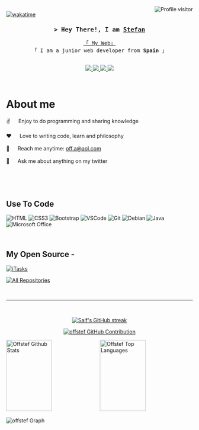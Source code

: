 <a href="https://komarev.com/ghpvc/?username=offstef">
  <img align="right" src="https://komarev.com/ghpvc/?username=offstef&label=Visitors&color=0e75b6&style=flat" alt="Profile visitor" />
</a>

[![wakatime](https://wakatime.com/badge/user/018d5ab8-e654-4bdd-aac3-22a691ec39ff.svg)](https://wakatime.com/@018d5ab8-e654-4bdd-aac3-22a691ec39ff)

<!-- Intro  -->
<h3 align="center">
        <samp>&gt; Hey There!, I am
                <b><a target="_blank" href="https://0ff.tech.com">Stefan</a></b>
        </samp>
</h3>


<p align="center"> 
  <samp>
    <a href="www.0ff.tech">「 My Web」</a>
    <br>
    「 I am a junior web developer from <b>Spain</b> 」
    <br>
    <br>
  </samp>
</p>

<p align="center">
 <a href="https://www.0ff.tech" target="blank">
  <img src="https://img.shields.io/badge/Website-DC143C?style=for-the-badge&logo=medium&logoColor=white"/>
 </a>
 <a href="https://linkedin.com/in/godworstenemy" target="_blank">
  <img src="https://img.shields.io/badge/LinkedIn-0077B5?style=for-the-badge&logo=linkedin&logoColor=white"/>
 </a>
 <a href="https://twitter.com/godworstenemy" target="_blank">
  <img src="https://img.shields.io/badge/Twitter-1DA1F2?style=for-the-badge&logo=twitter&logoColor=white" />
 </a>
 <a href="https://instagram.com/29.stf" target="_blank">
  <img src="https://img.shields.io/badge/Instagram-fe4164?style=for-the-badge&logo=instagram&logoColor=white"/>
 </a> 
</p>
<br />

<!-- About Section -->
 # About me
 
<p>
  
 ✌️ &emsp; Enjoy to do programming and sharing knowledge <br/><br/>
 ❤️ &emsp; Love to writing code, learn and philosophy<br/><br/>
 📧 &emsp; Reach me anytime: off.a@aol.com<br/><br/>
 💬 &emsp; Ask me about anything on my twitter

</p>

<br/>
<br/>
<br/>

## Use To Code

<!-- ![Javascript](https://img.shields.io/badge/Javascript-F0DB4F?style=for-the-badge&labelColor=black&logo=javascript&logoColor=F0DB4F)
![Typescript](https://img.shields.io/badge/Typescript-007acc?style=for-the-badge&labelColor=black&logo=typescript&logoColor=007acc)
![React](https://img.shields.io/badge/-React-61DBFB?style=for-the-badge&labelColor=black&logo=react&logoColor=61DBFB)
![React Native](https://img.shields.io/badge/React_Native-20232A?style=for-the-badge&logo=react&logoColor=61DAFB)
![Next.js](https://img.shields.io/badge/next.js-000000?style=for-the-badge&logo=nextdotjs&logoColor=white)
![Nodejs](https://img.shields.io/badge/Nodejs-3C873A?style=for-the-badge&labelColor=black&logo=node.js&logoColor=3C873A)
![Express.js](https://img.shields.io/badge/Express.js-000000?style=for-the-badge&logo=express&logoColor=white)
![MongoDB](https://img.shields.io/badge/MongoDB-4EA94B?style=for-the-badge&logo=mongodb&logoColor=white) -->
![HTML](https://img.shields.io/badge/HTML5-E34F26?style=for-the-badge&logo=html5&logoColor=white)
![CSS3](https://img.shields.io/badge/CSS3-1572B6?style=for-the-badge&logo=css3&logoColor=white)
![Bootstrap](https://img.shields.io/badge/Bootstrap-563D7C?style=for-the-badge&logo=bootstrap&logoColor=white)
![VSCode](https://img.shields.io/badge/Visual_Studio-0078d7?style=for-the-badge&logo=visual%20studio&logoColor=white)
![Git](https://img.shields.io/badge/Git-F05032?style=for-the-badge&logo=git&logoColor=white)
![Debian](https://img.shields.io/badge/Debian-A81D33?style=for-the-badge&logo=debian&logoColor=white)
![Java](https://img.shields.io/badge/Java-ED8B00?style=for-the-badge&logo=openjdk&logoColor=white)
![Microsoft Office](https://img.shields.io/badge/Microsoft_Office-D83B01?style=for-the-badge&logo=microsoft-office&logoColor=white)


<br/>

## My Open Source -
[![iTasks](https://github-readme-stats.vercel.app/api/pin/?username=offstef&repo=off-password&border_color=7F3FBF&bg_color=0D1117&title_color=C9D1D9&text_color=8B949E&icon_color=7F3FBF)](https://github.com/offstef/off-password)
<p align="left">
  <a href="https://github.com/offstef?tab=repositories" target="_blank"><img alt="All Repositories" title="All Repositories" src="https://img.shields.io/badge/-All%20Repos-2962FF?style=for-the-badge&logo=koding&logoColor=white"/></a>
</p>

<br/>
<hr/>
<br/>

<p align="center">
  <a href="https://github.com/offstef">
    <img src="https://github-readme-streak-stats.herokuapp.com/?user=offstef&theme=radical&border=7F3FBF&background=0D1117" alt="Saif's GitHub streak"/>
  </a>
</p>

<p align="center">
  <a href="https://github.com/offstef">
    <img src="https://github-profile-summary-cards.vercel.app/api/cards/profile-details?username=offstef&theme=radical" alt="offstef GitHub Contribution"/>
  </a>
</p>

<a> 
    <a href="https://github.com/offstef"><img alt="Offstef Github Stats" src="https://denvercoder1-github-readme-stats.vercel.app/api?username=offstef&show_icons=true&count_private=true&theme=react&border_color=7F3FBF&bg_color=0D1117&title_color=F85D7F&icon_color=F8D866" height="192px" width="49.5%"/></a>
  <a href="https://github.com/offstef"><img alt="Offstef Top Languages" src="https://denvercoder1-github-readme-stats.vercel.app/api/top-langs/?username=offstef&langs_count=8&layout=compact&theme=react&border_color=7F3FBF&bg_color=0D1117&title_color=F85D7F&icon_color=F8D866" height="192px" width="49.5%"/></a>
  <br/>
</a>


![offstef Graph](https://github-readme-activity-graph.vercel.app/graph?username=offstef&custom_title=Offstef's%20GitHub%20Activity%20Graph&bg_color=0D1117&color=7F3FBF&line=7F3FBF&point=7F3FBF&area_color=FFFFFF&title_color=FFFFFF&area=true)
